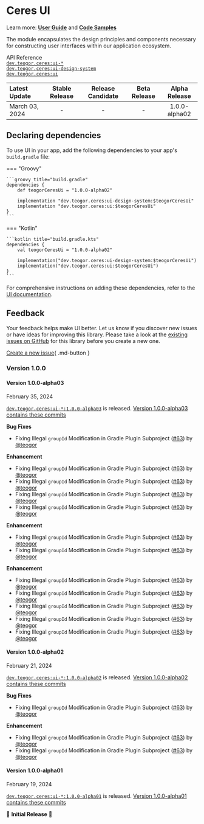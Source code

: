# Ceres UI

Learn more: **[User Guide](../user-guide.md)** and **[Code Samples](../code-samples.md)**

The module encapsulates the design principles and components necessary for constructing user interfaces within our application ecosystem.

[//]: # (REGION-API-REFERENCE)

API Reference  
[`dev.teogor.ceres:ui-*`](../html/ui)  
[`dev.teogor.ceres:ui-design-system`](../html/ui/design-system)  
[`dev.teogor.ceres:ui`](../html/ui/ui)

[//]: # (REGION-API-REFERENCE)

[//]: # (REGION-RELEASE-TABLE)

| Latest Update    |  Stable Release  |  Release Candidate  |  Beta Release  |  Alpha Release  |
|:-----------------|:----------------:|:-------------------:|:--------------:|:---------------:|
| March 03, 2024   |        -         |          -          |       -        |  1.0.0-alpha02  |

[//]: # (REGION-RELEASE-TABLE)

[//]: # (REGION-DEPENDENCIES)

## Declaring dependencies

To use UI in your app, add the following dependencies to your app's `build.gradle` file:

=== "Groovy"

    ```groovy title="build.gradle"
    dependencies {
        def teogorCeresUi = "1.0.0-alpha02"
        
        implementation "dev.teogor.ceres:ui-design-system:$teogorCeresUi"
        implementation "dev.teogor.ceres:ui:$teogorCeresUi"
    }
    ```

=== "Kotlin"

    ```kotlin title="build.gradle.kts"
    dependencies {
        val teogorCeresUi = "1.0.0-alpha02"
        
        implementation("dev.teogor.ceres:ui-design-system:$teogorCeresUi")
        implementation("dev.teogor.ceres:ui:$teogorCeresUi")
    }
    ```

For comprehensive instructions on adding these dependencies, refer to the [UI documentation](../ui/index.md#getting-started-with-ui).

[//]: # (REGION-DEPENDENCIES)

[//]: # (REGION-FEEDBACK)

## Feedback

Your feedback helps make UI better. Let us know if you discover new issues or have
ideas for improving this library. Please take a look at the [existing issues on GitHub](https://github.com/teogor/ceres/issues)
for this library before you create a new one.

[Create a new issue](https://github.com/teogor/ceres/issues/new){ .md-button }

[//]: # (REGION-FEEDBACK)

[//]: # (REGION-VERSION-CHANGELOG)

### Version 1.0.0

#### Version 1.0.0-alpha03

February 35, 2024

[`dev.teogor.ceres:ui-*:1.0.0-alpha03`](https://gitlab.com/teogor/ceres/releases/1.0.0-alpha03) is released. [Version 1.0.0-alpha03 contains these commits](https://gitlab.com/teogor/ceres/compare/1.0.0-alpha02...1.0.0-alpha03)

**Bug Fixes**

* Fixing Illegal `groupId` Modification in Gradle Plugin Subproject ([#63](https://github.com/teogor/ceres/issues/63)) by [@teogor](https://github.com/teogor)

**Enhancement**

* Fixing Illegal `groupId` Modification in Gradle Plugin Subproject ([#63](https://github.com/teogor/ceres/issues/63)) by [@teogor](https://github.com/teogor)
* Fixing Illegal `groupId` Modification in Gradle Plugin Subproject ([#63](https://github.com/teogor/ceres/issues/63)) by [@teogor](https://github.com/teogor)
* Fixing Illegal `groupId` Modification in Gradle Plugin Subproject ([#63](https://github.com/teogor/ceres/issues/63)) by [@teogor](https://github.com/teogor)
* Fixing Illegal `groupId` Modification in Gradle Plugin Subproject ([#63](https://github.com/teogor/ceres/issues/63)) by [@teogor](https://github.com/teogor)

**Enhancement**

* Fixing Illegal `groupId` Modification in Gradle Plugin Subproject ([#63](https://github.com/teogor/ceres/issues/63)) by [@teogor](https://github.com/teogor)
* Fixing Illegal `groupId` Modification in Gradle Plugin Subproject ([#63](https://github.com/teogor/ceres/issues/63)) by [@teogor](https://github.com/teogor)

**Enhancement**

* Fixing Illegal `groupId` Modification in Gradle Plugin Subproject ([#63](https://github.com/teogor/ceres/issues/63)) by [@teogor](https://github.com/teogor)
* Fixing Illegal `groupId` Modification in Gradle Plugin Subproject ([#63](https://github.com/teogor/ceres/issues/63)) by [@teogor](https://github.com/teogor)
* Fixing Illegal `groupId` Modification in Gradle Plugin Subproject ([#63](https://github.com/teogor/ceres/issues/63)) by [@teogor](https://github.com/teogor)
* Fixing Illegal `groupId` Modification in Gradle Plugin Subproject ([#63](https://github.com/teogor/ceres/issues/63)) by [@teogor](https://github.com/teogor)
* Fixing Illegal `groupId` Modification in Gradle Plugin Subproject ([#63](https://github.com/teogor/ceres/issues/63)) by [@teogor](https://github.com/teogor)

#### Version 1.0.0-alpha02

February 21, 2024

[`dev.teogor.ceres:ui-*:1.0.0-alpha02`](https://gitlab.com/teogor/ceres/releases/1.0.0-alpha02) is released. [Version 1.0.0-alpha02 contains these commits](https://gitlab.com/teogor/ceres/compare/1.0.0-alpha01...1.0.0-alpha02)

**Bug Fixes**

* Fixing Illegal `groupId` Modification in Gradle Plugin Subproject ([#63](https://github.com/teogor/ceres/issues/63)) by [@teogor](https://github.com/teogor)

**Enhancement**

* Fixing Illegal `groupId` Modification in Gradle Plugin Subproject ([#63](https://github.com/teogor/ceres/issues/63)) by [@teogor](https://github.com/teogor)
* Fixing Illegal `groupId` Modification in Gradle Plugin Subproject ([#63](https://github.com/teogor/ceres/issues/63)) by [@teogor](https://github.com/teogor)

#### Version 1.0.0-alpha01

February 19, 2024

[`dev.teogor.ceres:ui-*:1.0.0-alpha01`](https://gitlab.com/teogor/ceres/releases/1.0.0-alpha01) is released. [Version 1.0.0-alpha01 contains these commits](https://gitlab.com/teogor/ceres/commits/1.0.0-alpha01)

🎊 **Initial Release** 🎊

[//]: # (REGION-VERSION-CHANGELOG)

